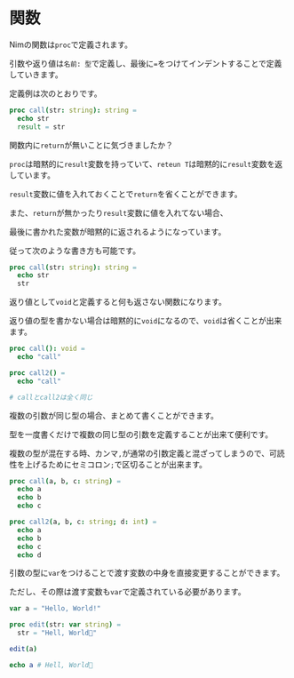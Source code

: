 # 関数

Nimの関数は`proc`で定義されます。

引数や返り値は`名前: 型`で定義し、最後に`=`をつけてインデントすることで定義していきます。

定義例は次のとおりです。

```nim
proc call(str: string): string =
  echo str
  result = str
```

関数内に`return`が無いことに気づきましたか？

`proc`は暗黙的に`result`変数を持っていて、`reteun T`は暗黙的に`result`変数を返しています。

`result`変数に値を入れておくことで`return`を省くことができます。

また、`return`が無かったり`result`変数に値を入れてない場合、

最後に書かれた変数が暗黙的に返されるようになっています。

従って次のような書き方も可能です。

```nim
proc call(str: string): string =
  echo str
  str
```

返り値として`void`と定義すると何も返さない関数になります。

返り値の型を書かない場合は暗黙的に`void`になるので、`void`は省くことが出来ます。

```nim
proc call(): void =
  echo "call"

proc call2() =
  echo "call"

# callとcall2は全く同じ
```

複数の引数が同じ型の場合、まとめて書くことができます。

型を一度書くだけで複数の同じ型の引数を定義することが出来て便利です。

複数の型が混在する時、カンマ`,`が通常の引数定義と混ざってしまうので、可読性を上げるためにセミコロン`;`で区切ることが出来ます。

```nim
proc call(a, b, c: string) =
  echo a
  echo b
  echo c

proc call2(a, b, c: string; d: int) =
  echo a
  echo b
  echo c
  echo d
```

引数の型に`var`をつけることで渡す変数の中身を直接変更することができます。

ただし、その際は渡す変数も`var`で定義されている必要があります。

```nim
var a = "Hello, World!"

proc edit(str: var string) =
  str = "Hell, World👿"

edit(a)

echo a # Hell, World👿
```